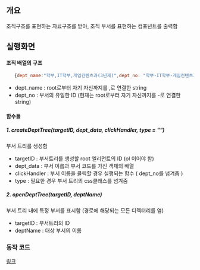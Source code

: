 ## 개요 

조직구조를 표현하는 자료구조를 받아, 조직 부서를 표현하는 컴포넌트를 출력함

## 실행화면 



#### 조직 배열의 구조 

   ```javascript
      {dept_name:"학부,IT학부,게임컨텐츠과(3년제)",dept_no: "학부-IT학부-게임컨텐츠과(3년제)" },
   ```

   - dept_name : root로부터 자기 자신까지를 ,로 연결한 string 
   - dept_no : 부서의 유일한 ID (현재는 root로부터 자기 자신까지를 -로 연결한 string)

#### 함수들 

   ##### 1. createDeptTree(targetID, dept_data, clickHandler, type = "") 

   부서 트리를 생성함 

   - targetID : 부서트리를 생성할 root 엘리먼트의 ID (ol 이어야 함) 
   - dept_data : 부서 이름과 부서 코드를 가진 객체의 배열 
   - clickHandler : 부서 이름을 클릭할 경우 실행되는 함수 ( dept_no를 넘겨줌 )
   - type : 필요한 경우 부서 트리의 css클래스를 넘겨줌

   ##### 2. openDeptTree(targetID, deptName) 

   부서 트리 내에 특정 부서를 표시함 (경로에 해당되는 모든 디렉터리를 염) 

   - targetID : 부서트리의 ID 
   - deptName : 대상 부서의 이름 

### 동작 코드 
[링크](./main.html)
